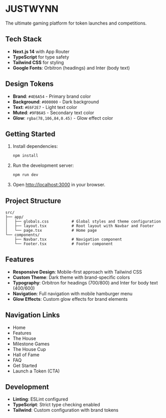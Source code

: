 # JUSTWYNN

The ultimate gaming platform for token launches and competitions.

## Tech Stack

- **Next.js 14** with App Router
- **TypeScript** for type safety
- **Tailwind CSS** for styling
- **Google Fonts**: Orbitron (headings) and Inter (body text)

## Design Tokens

- **Brand**: `#4E6A54` - Primary brand color
- **Background**: `#000000` - Dark background
- **Text**: `#E6F2E7` - Light text color
- **Muted**: `#9FB6A5` - Secondary text color
- **Glow**: `rgba(78,106,84,0.45)` - Glow effect color

## Getting Started

1. Install dependencies:
   ```bash
   npm install
   ```

2. Run the development server:
   ```bash
   npm run dev
   ```

3. Open [http://localhost:3000](http://localhost:3000) in your browser.

## Project Structure

```
src/
├── app/
│   ├── globals.css          # Global styles and theme configuration
│   ├── layout.tsx           # Root layout with Navbar and Footer
│   └── page.tsx             # Home page
└── components/
    ├── Navbar.tsx           # Navigation component
    └── Footer.tsx           # Footer component
```

## Features

- **Responsive Design**: Mobile-first approach with Tailwind CSS
- **Custom Theme**: Dark theme with brand-specific colors
- **Typography**: Orbitron for headings (700/800) and Inter for body text (400/600)
- **Navigation**: Full navigation with mobile hamburger menu
- **Glow Effects**: Custom glow effects for brand elements

## Navigation Links

- Home
- Features
- The House
- Milestone Games
- The House Cup
- Hall of Fame
- FAQ
- Get Started
- Launch a Token (CTA)

## Development

- **Linting**: ESLint configured
- **TypeScript**: Strict type checking enabled
- **Tailwind**: Custom configuration with brand tokens